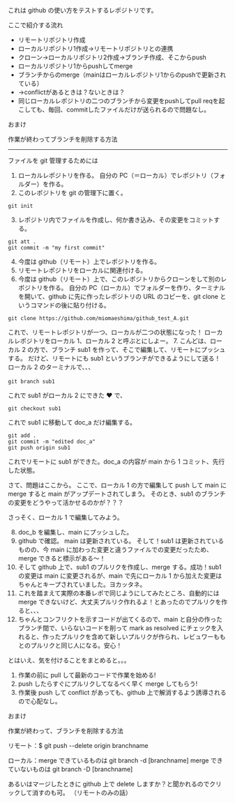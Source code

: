 これは github の使い方をテストするレポジトリです。

ここで紹介する流れ

<ul>
<li>リモートリポジトリ作成
<li>ローカルリポジトリ1作成→リモートリポジトリとの連携
<li>クローン→ローカルリポジトリ2作成→ブランチ作成、そこからpush
<li>ローカルリポジトリ1からpushしてmerge
<li>ブランチからのmerge（mainはローカルレポジトリ1からのpushで更新されている）
<li>→conflictがあるときは？ないときは？
<li>同じローカルレポジトリの二つのブランチから変更をpushしてpull reqを起こしても、毎回、commitしたファイルだけが送られるので問題なし。

</ul>
  
おまけ

作業が終わってブランチを削除する方法

<hr>

ファイルを git 管理するためには

1. ローカルレポジトリを作る。
   自分の PC（＝ローカル）でレポジトリ（フォルダー）を作る。
2. このレポジトリを git の管理下に置く。

```
git init
```

3.  レポジトリ内でファイルを作成し、何か書き込み、その変更をコミットする。

```
git att .
git commit -m "my first commit"
```

4. 今度は github（リモート）上でレポジトリを作る。
5. リモートレポジトリをローカルに関連付ける。
6. 今度は github（リモート）上で、このレポジトリからクローンをして別のレポジトリを作る。
   自分の PC（ローカル）でフォルダーを作り、ターミナルを開いて、github に先に作ったレポジトリの URL のコピーを、git clone というコマンドの後に貼り付ける。

```
git clone https://github.com/miomaeshima/github_test_A.git
```

これで、リモートレポジトリが一つ、ローカルが二つの状態になった！
ローカルレポジトリをローカル 1、ローカル 2 と呼ぶとにしよー。 7. こんどは、ローカル 2 の方で、ブランチ sub1 を作って、そこで編集して、リモートにプッシュする。
だけど、リモートにも sub1 というブランチができるようにして送る！
ローカル 2 のターミナルで、、、

```
git branch sub1　
```

これで sub1 がローカル 2 にできた ❤
で、

```
git checkout sub1
```

これで sub1 に移動して doc_a だけ編集する。

```
git add .
git commit -m "edited doc_a"
git push origin sub1
```

これでリモートに sub1 ができた。doc_a の内容が main から 1 コミット、先行した状態。

さて、問題はここから。
ここで、ローカル 1 の方で編集して push して main に merge すると main がアップデートされてしまう。
そのとき、sub1 のブランチの変更をどうやって活かせるのかが？？？

さっそく、ローカル 1 で編集してみよう。

8. doc_b を編集し、main にプッシュした。
9. github で確認。
   main は更新されている。
   そして！sub1 は更新されているものの、今 main に加わった変更と違うファイルでの変更だったため、merge できると標示がある～！
10. そして github 上で、sub1 のプルリクを作成し、merge する。成功！sub1 の変更は main に変更されるが、main で先にローカル 1 から加えた変更はちゃんとキープされていました。ヨカッタネ。
11. これを踏まえて実際の本番レポで同じようにしてみたところ、自動的には merge できないけど、大丈夫プルリク作れるよ！とあったのでプルリクを作ると、、、
12. ちゃんとコンフリクトを示すコードが出てくるので、main と自分の作ったブランチ間で、いらないコードを削って mark as resolved にチェックを入れると、作ったプルリクを含めて新しいプルリクが作られ、レビュワーももとのプルリクと同じ人になる。安心！

とはいえ、気を付けることをまとめると。。。

1. 作業の前に pull して最新のコードで作業を始める!
2. push したらすぐにプルリクしてなるべく早く merge してもらう!
3. 作業後 push して conflict があっても、github 上で解消するよう誘導されるので心配なし。

おまけ

作業が終わって、ブランチを削除する方法

リモート：$ git push --delete origin branchname

ローカル：merge できているものは git branch -d [branchname] merge できていないものは git branch -D [branchname]

あるいはマージしたときに github 上で delete しますか？と聞かれるのでクリックして消すのも可。
（リモートのみの話）

